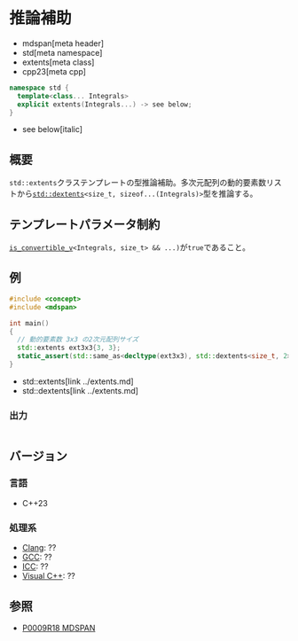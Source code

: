 # 推論補助
* mdspan[meta header]
* std[meta namespace]
* extents[meta class]
* cpp23[meta cpp]

```cpp
namespace std {
  template<class... Integrals>
  explicit extents(Integrals...) -> see below;
}
```
* see below[italic]

## 概要
`std::extents`クラステンプレートの型推論補助。多次元配列の動的要素数リストから[`std::dextents`](../extents.md)`<size_t, sizeof...(Integrals)>`型を推論する。


## テンプレートパラメータ制約
[`is_convertible_v`](/reference/type_traits/is_convertible.md)`<Integrals, size_t> && ...)`が`true`であること。


## 例
```cpp example
#include <concept>
#include <mdspan>

int main()
{
  // 動的要素数 3x3 の2次元配列サイズ
  std::extents ext3x3{3, 3};
  static_assert(std::same_as<decltype(ext3x3), std::dextents<size_t, 2>>);
}
```
* std::extents[link ../extents.md]
* std::dextents[link ../extents.md]

### 出力
```
```


## バージョン
### 言語
- C++23

### 処理系
- [Clang](/implementation.md#clang): ??
- [GCC](/implementation.md#gcc): ??
- [ICC](/implementation.md#icc): ??
- [Visual C++](/implementation.md#visual_cpp): ??


## 参照
- [P0009R18 MDSPAN](https://www.open-std.org/jtc1/sc22/wg21/docs/papers/2022/p0009r18.html)
